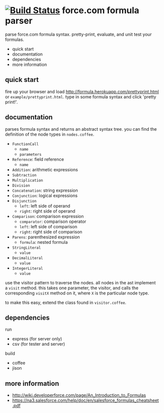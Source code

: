 [![Build Status](https://travis-ci.org/couchand/force-formula.png?branch=master)](https://travis-ci.org/couchand/force-formula)
force.com formula parser
========================

parse force.com formula syntax. pretty-print, evaluate,
and unit test your formulas.

 * quick start
 * documentation
 * dependencies
 * more information

quick start
-----------

fire up your browser and load <http://formula.herokuapp.com/prettyprint.html>
or `example/prettyprint.html`.
type in some formula syntax and click 'pretty print!'.

documentation
-------------

parses formula syntax and returns an abstract syntax tree.
you can find the definition of the node types in
`nodes.coffee`.

 * `FunctionCall`
   * `name`
   * `parameters`
 * `Reference`: field reference
   * `name`
 * `Addition`: arithmetic expressions
 * `Subtraction`
 * `Multiplication`
 * `Division`
 * `Concatenation`: string expression
 * `Conjunction`: logical expressions
 * `Disjunction`
   * `left`: left side of operand
   * `right`: right side of operand
 * `Comparison`: comparison expression
   * `comparator`: comparison operator
   * `left`: left side of comparison
   * `right`: right side of comparison
 * `Parens`: parenthesized expression
   * `formula`: nested formula
 * `StringLiteral`
   * `value`
 * `DecimalLiteral`
   * `value`
 * `IntegerLiteral`
   * `value`

use the visitor pattern to traverse the nodes. all nodes in
the ast implement a `visit` method. this takes one
parameter, the visitor, and calls the corresponding `visitX`
method on it, where `X` is the particular node type.

to make this easy, extend the class found in `visitor.coffee`.

dependencies
------------

run
 * express (for server only)
 * csv (for tester and server)

build
 * coffee
 * jison

more information
----------------

 * <http://wiki.developerforce.com/page/An_Introduction_to_Formulas>
 * <https://na3.salesforce.com/help/doc/en/salesforce_formulas_cheatsheet.pdf>
